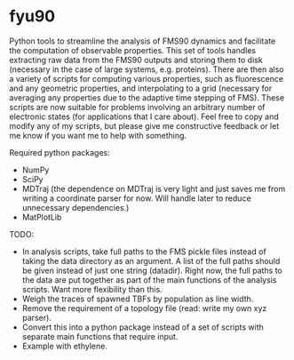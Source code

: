 # fyu90
Python tools to streamline the analysis of FMS90 dynamics and facilitate the computation of observable properties. 
This set of tools handles extracting raw data from the FMS90 outputs and storing them to disk (necessary in the case of large systems, e.g. proteins).
There are then also a variety of scripts for computing various properties, such as fluorescence and any geometric properties, and interpolating to a grid (necessary for averaging any properties due to the adaptive time stepping of FMS).
These scripts are now suitable for problems involving an arbitrary number of electronic states (for applications that I care about). 
Feel free to copy and modify any of my scripts, but please give me constructive feedback or let me know if you want me to help with something. 

Required python packages:
- NumPy
- SciPy
- MDTraj (the dependence on MDTraj is very light and just saves me from writing a coordinate parser for now. Will handle later to reduce unnecessary dependencies.)
- MatPlotLib

TODO:
- In analysis scripts, take full paths to the FMS pickle files instead of taking the data directory as an argument. A list of the full paths should be given instead of just one string (datadir). Right now, the full paths to the data are put together as part of the main functions of the analysis scripts. Want more flexibility than this. 
- Weigh the traces of spawned TBFs by population as line width. 
- Remove the requirement of a topology file (read: write my own xyz parser). 
- Convert this into a python package instead of a set of scripts with separate main functions that require input. 
- Example with ethylene.
